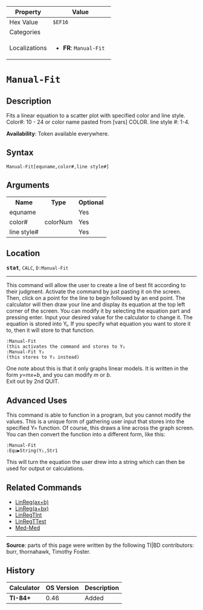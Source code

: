| Property      | Value |
|---------------|-------|
| Hex Value     | `$EF16`|
| Categories    | <ul></ul> |
| Localizations | <ul><li><b>FR</b>: `Manual-Fit `</li></ul> |

# `Manual-Fit `

## Description
Fits a linear equation to a scatter plot with specified color and line style.
Color#: 10 - 24 or color name pasted from [vars] COLOR.
line style #: 1-4.


<b>Availability</b>: Token available everywhere.

## Syntax
`Manual-Fit[equname,color#,line style#]`

## Arguments
<table>
<tr><th>Name</th><th>Type</th><th>Optional</th></tr>

<tr><td>equname</td><td></td><td>Yes</td></tr>

<tr><td>color#</td><td>colorNum</td><td>Yes</td></tr>

<tr><td>line style#</td><td></td><td>Yes</td></tr>

</table>

## Location
<tt><kbd><b>stat</b></kbd></tt>, `CALC`, `D:Manual-Fit`
<hr>

This command will allow the user to create a line of best fit according to their judgment. Activate the command by just pasting it on the screen. Then, click on a point for the line to begin followed by an end point. The calculator will then draw your line and display its equation at the top left corner of the screen. You can modify it by selecting the equation part and pressing enter. Input your desired value for the calculator to change it. The equation is stored into Y₁. If you specify what equation you want to store it to, then it will store to that function.

```ti-basic
:Manual-Fit
(this activates the command and stores to Y₁
:Manual-Fit Y₃
(this stores to Y₃ instead)
```

  
One note about this is that it only graphs linear models. It is written in the form _y=mx+b_, and you can modify _m_ or _b_.  
Exit out by 2nd QUIT.

## Advanced Uses

This command is able to function in a program, but you cannot modify the values. This is a unique form of gathering user input that stores into the specified Y= function. Of course, this draws a line across the graph screen. You can then convert the function into a different form, like this:

```ti-basic
:Manual-Fit
:Equ▶String(Y₁,Str1
```

  
This will turn the equation the user drew into a string which can then be used for output or calculations.

## Related Commands

*   [LinReg(ax+b)](linreg-ax-b)
*   [LinReg(a+bx)](linreg-a-bx)
*   [LinRegTInt](LinRegTInt.md)
*   [LinRegTTest](LinRegTTest.md)
*   [Med-Med](Med-Med.md)

* * *

**Source**: parts of this page were written by the following TI|BD contributors: burr, thornahawk, Timothy Foster.

## History
| Calculator | OS Version | Description |
|------------|------------|-------------|
| <b>TI-84+</b> | 0.46 | Added |


